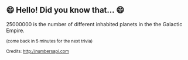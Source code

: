 ## 😄 Hello! Did you know that... 😄
25000000 is the number of different inhabited planets in the the Galactic Empire.

<sup>(come back in 5 minutes for the next trivia)</sup>


<sup>Credits: http://numbersapi.com</sup>
